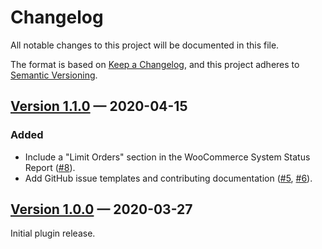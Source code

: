 # Changelog
All notable changes to this project will be documented in this file.

The format is based on [Keep a Changelog](https://keepachangelog.com/en/1.0.0/), and this project adheres to [Semantic Versioning](https://semver.org/spec/v2.0.0.html).

## [Version 1.1.0] — 2020-04-15

### Added

* Include a "Limit Orders" section in the WooCommerce System Status Report ([#8]).
* Add GitHub issue templates and contributing documentation ([#5], [#6]).

## [Version 1.0.0] — 2020-03-27

Initial plugin release.


[Unreleased]: https://github.com/nexcess/limit-orders/compare/master...develop
[Version 1.0.0]: https://github.com/nexcess/limit-orders/releases/tag/v1.0.0
[Version 1.1.0]: https://github.com/nexcess/limit-orders/releases/tag/v1.1.0
[#5]: https://github.com/nexcess/limit-orders/pull/5
[#6]: https://github.com/nexcess/limit-orders/pull/6
[#8]: https://github.com/nexcess/limit-orders/pull/8
